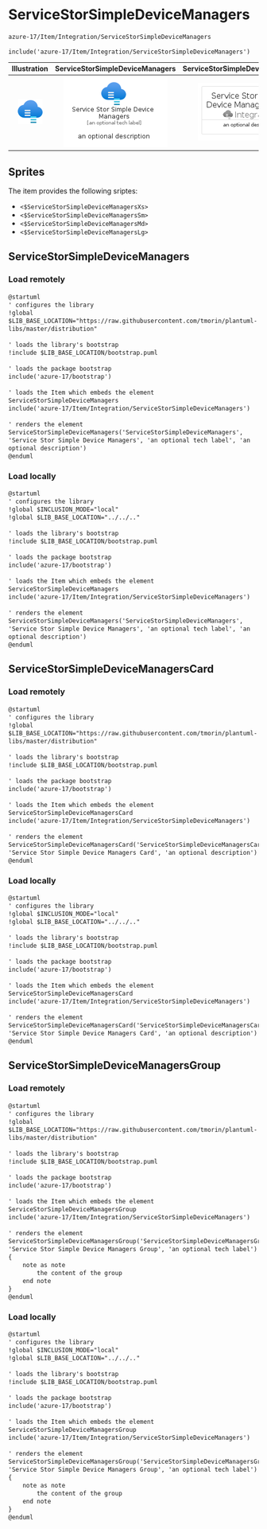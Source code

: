 # ServiceStorSimpleDeviceManagers


```text
azure-17/Item/Integration/ServiceStorSimpleDeviceManagers
```

```text
include('azure-17/Item/Integration/ServiceStorSimpleDeviceManagers')
```



| Illustration | ServiceStorSimpleDeviceManagers | ServiceStorSimpleDeviceManagersCard | ServiceStorSimpleDeviceManagersGroup |
| :---: | :---: | :---: | :---: |
| ![illustration for Illustration](../../../azure-17/Item/Integration/ServiceStorSimpleDeviceManagers.png) | ![illustration for ServiceStorSimpleDeviceManagers](../../../azure-17/Item/Integration/ServiceStorSimpleDeviceManagers.Local.png) | ![illustration for ServiceStorSimpleDeviceManagersCard](../../../azure-17/Item/Integration/ServiceStorSimpleDeviceManagersCard.Local.png) | ![illustration for ServiceStorSimpleDeviceManagersGroup](../../../azure-17/Item/Integration/ServiceStorSimpleDeviceManagersGroup.Local.png) |



## Sprites
The item provides the following sriptes:

- `<$ServiceStorSimpleDeviceManagersXs>`
- `<$ServiceStorSimpleDeviceManagersSm>`
- `<$ServiceStorSimpleDeviceManagersMd>`
- `<$ServiceStorSimpleDeviceManagersLg>`





## ServiceStorSimpleDeviceManagers

### Load remotely
```plantuml
@startuml
' configures the library
!global $LIB_BASE_LOCATION="https://raw.githubusercontent.com/tmorin/plantuml-libs/master/distribution"

' loads the library's bootstrap
!include $LIB_BASE_LOCATION/bootstrap.puml

' loads the package bootstrap
include('azure-17/bootstrap')

' loads the Item which embeds the element ServiceStorSimpleDeviceManagers
include('azure-17/Item/Integration/ServiceStorSimpleDeviceManagers')

' renders the element
ServiceStorSimpleDeviceManagers('ServiceStorSimpleDeviceManagers', 'Service Stor Simple Device Managers', 'an optional tech label', 'an optional description')
@enduml
```

### Load locally
```plantuml
@startuml
' configures the library
!global $INCLUSION_MODE="local"
!global $LIB_BASE_LOCATION="../../.."

' loads the library's bootstrap
!include $LIB_BASE_LOCATION/bootstrap.puml

' loads the package bootstrap
include('azure-17/bootstrap')

' loads the Item which embeds the element ServiceStorSimpleDeviceManagers
include('azure-17/Item/Integration/ServiceStorSimpleDeviceManagers')

' renders the element
ServiceStorSimpleDeviceManagers('ServiceStorSimpleDeviceManagers', 'Service Stor Simple Device Managers', 'an optional tech label', 'an optional description')
@enduml
```

## ServiceStorSimpleDeviceManagersCard

### Load remotely
```plantuml
@startuml
' configures the library
!global $LIB_BASE_LOCATION="https://raw.githubusercontent.com/tmorin/plantuml-libs/master/distribution"

' loads the library's bootstrap
!include $LIB_BASE_LOCATION/bootstrap.puml

' loads the package bootstrap
include('azure-17/bootstrap')

' loads the Item which embeds the element ServiceStorSimpleDeviceManagersCard
include('azure-17/Item/Integration/ServiceStorSimpleDeviceManagers')

' renders the element
ServiceStorSimpleDeviceManagersCard('ServiceStorSimpleDeviceManagersCard', 'Service Stor Simple Device Managers Card', 'an optional description')
@enduml
```

### Load locally
```plantuml
@startuml
' configures the library
!global $INCLUSION_MODE="local"
!global $LIB_BASE_LOCATION="../../.."

' loads the library's bootstrap
!include $LIB_BASE_LOCATION/bootstrap.puml

' loads the package bootstrap
include('azure-17/bootstrap')

' loads the Item which embeds the element ServiceStorSimpleDeviceManagersCard
include('azure-17/Item/Integration/ServiceStorSimpleDeviceManagers')

' renders the element
ServiceStorSimpleDeviceManagersCard('ServiceStorSimpleDeviceManagersCard', 'Service Stor Simple Device Managers Card', 'an optional description')
@enduml
```

## ServiceStorSimpleDeviceManagersGroup

### Load remotely
```plantuml
@startuml
' configures the library
!global $LIB_BASE_LOCATION="https://raw.githubusercontent.com/tmorin/plantuml-libs/master/distribution"

' loads the library's bootstrap
!include $LIB_BASE_LOCATION/bootstrap.puml

' loads the package bootstrap
include('azure-17/bootstrap')

' loads the Item which embeds the element ServiceStorSimpleDeviceManagersGroup
include('azure-17/Item/Integration/ServiceStorSimpleDeviceManagers')

' renders the element
ServiceStorSimpleDeviceManagersGroup('ServiceStorSimpleDeviceManagersGroup', 'Service Stor Simple Device Managers Group', 'an optional tech label') {
    note as note
        the content of the group
    end note
}
@enduml
```

### Load locally
```plantuml
@startuml
' configures the library
!global $INCLUSION_MODE="local"
!global $LIB_BASE_LOCATION="../../.."

' loads the library's bootstrap
!include $LIB_BASE_LOCATION/bootstrap.puml

' loads the package bootstrap
include('azure-17/bootstrap')

' loads the Item which embeds the element ServiceStorSimpleDeviceManagersGroup
include('azure-17/Item/Integration/ServiceStorSimpleDeviceManagers')

' renders the element
ServiceStorSimpleDeviceManagersGroup('ServiceStorSimpleDeviceManagersGroup', 'Service Stor Simple Device Managers Group', 'an optional tech label') {
    note as note
        the content of the group
    end note
}
@enduml
```


